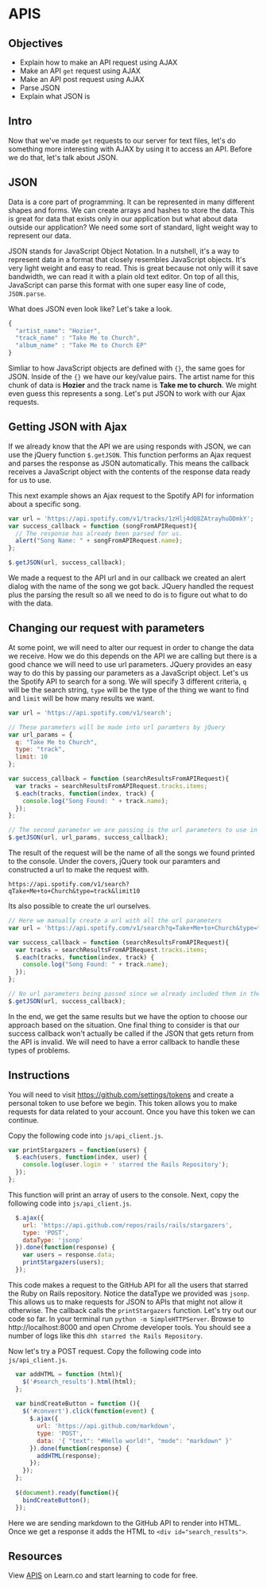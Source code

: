 # APIS

## Objectives 
+ Explain how to make an API request using AJAX
+ Make an API `get` request using AJAX
+ Make an API post request using AJAX
+ Parse JSON
+ Explain what JSON is

## Intro

Now that we've made `get` requests to our server for text files, let's do something more interesting with AJAX by using it to access an API. Before we do that, let's talk about JSON.

## JSON

Data is a core part of programming. It can be represented in many different shapes and forms. We can create arrays and hashes to store the data. This is great for data that exists only in our application but what about data outside our application? We need some sort of standard, light weight way to represent our data.

JSON stands for JavaScript Object Notation. In a nutshell, it's a way to represent data in a format that closely resembles JavaScript objects. It's very light weight and easy to read. This is great because not only will it save bandwidth, we can read it with a plain old text editor. On top of all this, JavaScript can parse this format with one super easy line of code, `JSON.parse`.

What does JSON even look like? Let's take a look.

```js
{
  "artist_name": "Hozier",
  "track_name" : "Take Me to Church",
  "album_name" : "Take Me to Church EP"
}
```
Simliar to how JavaScript objects are defined with `{}`, the same goes for JSON. Inside of the `{}` we have our key/value pairs. The artist name for this chunk of data is **Hozier** and the track name is **Take me to church**. We might even guess this represents a song. Let's put JSON to work with our Ajax requests.

## Getting JSON with Ajax
If we already know that the API we are using responds with JSON, we can use the jQuery function `$.getJSON`. This function performs an Ajax request and parses the response as JSON automatically. This means the callback receives a JavaScript object with the contents of the response data ready for us to use.

This next example shows an Ajax request to the Spotify API for information about a specific song.

```js
var url = 'https://api.spotify.com/v1/tracks/1zHlj4dQ8ZAtrayhuDDmkY';
var success_callback = function (songFromAPIRequest){
  // The response has already been parsed for us.
  alert("Song Name: " + songFromAPIRequest.name);
};

$.getJSON(url, success_callback);
```
We made a request to the API url and in our callback we created an alert dialog with the name of the song we got back. JQuery handled the request plus the parsing the result so all we need to do is to figure out what to do with the data.

## Changing our request with parameters
At some point, we will need to alter our request in order to change the data we receive. How we do this depends on the API we are calling but there is a good chance we will need to use url parameters. JQuery provides an easy way to do this by passing our parameters as a JavaScript object. Let's us the Spotify API to search for a song. We will specify 3 different criteria, `q` will be the search string, `type` will be the type of the thing we want to find and `limit` will be how many results we want.

```js
var url = 'https://api.spotify.com/v1/search';

// These parameters will be made into url paramters by jQuery
var url_params = {
  q: "Take Me to Church",
  type: "track",
  limit: 10
};

var success_callback = function (searchResultsFromAPIRequest){
  var tracks = searchResultsFromAPIRequest.tracks.items;
  $.each(tracks, function(index, track) {
    console.log("Song Found: " + track.name);
  });
};

// The second parameter we are passing is the url parameters to use in the request
$.getJSON(url, url_params, success_callback);
```
The result of the request will be the name of all the songs we found printed to the console. Under the covers, jQuery took our paramters and constructed a url to make the request with.

```
https://api.spotify.com/v1/search?qTake+Me+to+Church&type=track&limit10
```

Its also possible to create the url ourselves.

```js
// Here we manually create a url with all the url parameters
var url = 'https://api.spotify.com/v1/search?q=Take+Me+to+Church&type=track&limit=10';

var success_callback = function (searchResultsFromAPIRequest){
  var tracks = searchResultsFromAPIRequest.tracks.items;
  $.each(tracks, function(index, track) {
    console.log("Song Found: " + track.name);
  });
};

// No url parameters being passed since we already included them in the url
$.getJSON(url, success_callback);
```
In the end, we get the same results but we have the option to choose our approach based on the situation. One final thing to consider is that our success callback won't actually be called if the JSON that gets return from the API is invalid. We will need to have a error callback to handle these types of problems.

## Instructions
You will need to visit https://github.com/settings/tokens and create a personal token to use before we begin. This token allows you to make requests for data related to your account. Once you have this token we can continue.

Copy the following code into `js/api_client.js`.
```js
var printStargazers = function(users) {
  $.each(users, function(index, user) {
    console.log(user.login + ' starred the Rails Repository');
  });
};
```

This function will print an array of users to the console. Next, copy the following code into `js/api_client.js`.

```js
  $.ajax({
    url: 'https://api.github.com/repos/rails/rails/stargazers',
    type: 'POST',
    dataType: 'jsonp'
  }).done(function(response) {
    var users = response.data;
    printStargazers(users);
  });
```
This code makes a request to the GitHub API for all the users that starred the Ruby on Rails repository. Notice the dataType we provided was `jsonp`. This allows us to make requests for JSON to APIs that might not allow it otherwise. The callback calls the `printStargazers` function. Let's try out our code so far. In your terminal run `python -m SimpleHTTPServer`. Browse to http://localhost:8000 and open Chrome developer tools. You should see a number of logs like this `dhh starred the Rails Repository`.

Now let's try a POST request. Copy the following code into `js/api_client.js`. 

```js
  var addHTML = function (html){
    $('#search_results').html(html);
  };
  
  var bindCreateButton = function (){
    $('#convert').click(function(event) {
      $.ajax({
        url: 'https://api.github.com/markdown',
        type: 'POST',
        data: '{ "text": "#Hello world!", "mode": "markdown" }'
      }).done(function(response) {
        addHTML(response);
      });
    });
  };
  
  $(document).ready(function(){
    bindCreateButton();
  });
```
Here we are sending markdown to the GitHub API to render into HTML. Once we get a response it adds the HTML to `<div id="search_results">`.

## Resources

<p data-visibility='hidden'>View <a href='https://learn.co/lessons/js-apis-readme' title='APIS'>APIS</a> on Learn.co and start learning to code for free.</p>
